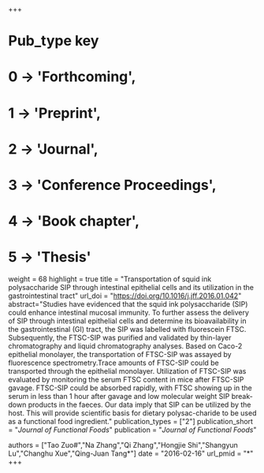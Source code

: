 +++
# Pub_type key
# 0 -> 'Forthcoming',
# 1 -> 'Preprint',
# 2 -> 'Journal',
# 3 -> 'Conference Proceedings',
# 4 -> 'Book chapter',
# 5 -> 'Thesis'

weight = 68
highlight = true
title = "Transportation of squid ink polysaccharide SIP through intestinal epithelial cells and its utilization in the gastrointestinal tract"
url_doi = "https://doi.org/10.1016/j.jff.2016.01.042"
abstract="Studies have evidenced that the squid ink polysaccharide (SIP) could enhance intestinal mucosal immunity. To further assess the delivery of SIP through intestinal epithelial cells and determine its bioavailability in the gastrointestinal (GI) tract, the SIP was labelled with fluorescein FTSC. Subsequently, the FTSC-SIP was purified and validated by thin-layer chromatography and liquid chromatography analyses. Based on Caco-2 epithelial monolayer, the transportation of FTSC-SIP was assayed by fluorescence spectrometry.Trace amounts of FTSC-SIP could be transported through the epithelial monolayer. Utilization of FTSC-SIP was evaluated by monitoring the serum FTSC content in mice after FTSC-SIP gavage. FTSC-SIP could be absorbed rapidly, with FTSC showing up in the serum in less than 1 hour after gavage and low molecular weight SIP break-down products in the faeces. Our data imply that SIP can be utilized by the host. This will provide scientific basis for dietary polysac-charide to be used as a functional food ingredient."
publication_types = ["2"]
publication_short = "*Journal of Functional Foods*"
publication = "*Journal of Functional Foods*"

authors = ["Tao Zuo#","Na Zhang","Qi Zhang","Hongjie Shi","Shangyun Lu","Changhu Xue","Qing-Juan Tang*"]
date = "2016-02-16"
url_pmid = "*"
+++

